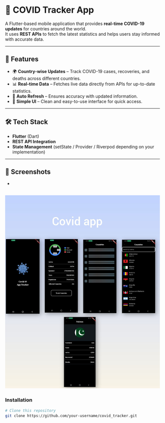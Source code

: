 # 🦠 COVID Tracker App

A Flutter-based mobile application that provides **real-time COVID-19 updates** for countries around the world.  
It uses **REST APIs** to fetch the latest statistics and helps users stay informed with accurate data.

---

## 🚀 Features
- 🌍 **Country-wise Updates** – Track COVID-19 cases, recoveries, and deaths across different countries.  
- 📊 **Real-time Data** – Fetches live data directly from APIs for up-to-date statistics.  
- 🔄 **Auto Refresh** – Ensures accuracy with updated information.  
- 📱 **Simple UI** – Clean and easy-to-use interface for quick access.  

---

## 🛠️ Tech Stack
- **Flutter** (Dart)  
- **REST API Integration**  
- **State Management** (setState / Provider / Riverpod depending on your implementation)  

---

## 📸 Screenshots
-
![Covid App](screenshots/covid_app.jpg)
---

### Installation
```bash
# Clone this repository
git clone https://github.com/your-username/covid_tracker.git